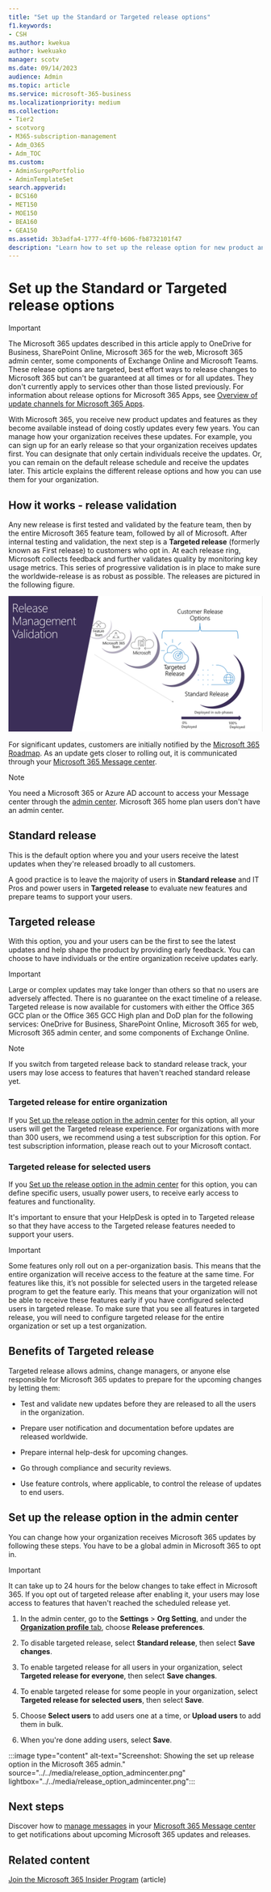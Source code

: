 ```yaml
---
title: "Set up the Standard or Targeted release options"
f1.keywords:
- CSH
ms.author: kwekua
author: kwekuako
manager: scotv
ms.date: 09/14/2023
audience: Admin
ms.topic: article
ms.service: microsoft-365-business
ms.localizationpriority: medium
ms.collection: 
- Tier2
- scotvorg
- M365-subscription-management 
- Adm_O365
- Adm_TOC
ms.custom: 
- AdminSurgePortfolio
- AdminTemplateSet
search.appverid:
- BCS160
- MET150
- MOE150
- BEA160
- GEA150
ms.assetid: 3b3adfa4-1777-4ff0-b606-fb8732101f47
description: "Learn how to set up the release option for new product and features updates in the Microsoft 365 admin center."
---
```


# Set up the Standard or Targeted release options

> [!IMPORTANT]
> The Microsoft 365 updates described in this article apply to OneDrive for Business, SharePoint Online, Microsoft 365 for the web, Microsoft 365 admin center, some components of Exchange Online and Microsoft Teams. These release options are targeted, best effort ways to release changes to Microsoft 365 but can't be guaranteed at all times or for all updates. They don't currently apply to services other than those listed previously. For information about release options for Microsoft 365 Apps, see [Overview of update channels for Microsoft 365 Apps](/deployoffice/overview-update-channels).

With Microsoft 365, you receive new product updates and features as they become available instead of doing costly updates every few years. You can manage how your organization receives these updates. For example, you can sign up for an early release so that your organization receives updates first. You can designate that only certain individuals receive the updates. Or, you can remain on the default release schedule and receive the updates later. This article explains the different release options and how you can use them for your organization.

## How it works - release validation

Any new release is first tested and validated by the feature team, then by the entire Microsoft 365 feature team, followed by all of Microsoft. After internal testing and validation, the next step is a **Targeted release** (formerly known as First release) to customers who opt in. At each release ring, Microsoft collects feedback and further validates quality by monitoring key usage metrics. This series of progressive validation is in place to make sure the worldwide-release is as robust as possible. The releases are pictured in the following figure.

![Release management validation rings for Microsoft 365.](../../media\Rings_Of_Progression.png)

For significant updates, customers are initially notified by the [Microsoft 365 Roadmap](https://products.office.com/business/office-365-roadmap). As an update gets closer to rolling out, it is communicated through your [Microsoft 365 Message center](https://admin.microsoft.com/Adminportal/Home?source=applauncher#/MessageCenter).

> [!NOTE]
> You need a Microsoft 365 or Azure AD account to access your Message center through the [admin center](/office365/admin/admin-overview/admin-center-overview). Microsoft 365 home plan users don't have an admin center.

## Standard release

This is the default option where you and your users receive the latest updates when they're released broadly to all customers.
  
A good practice is to leave the majority of users in **Standard release** and IT Pros and power users in **Targeted release** to evaluate new features and prepare teams to support your users.
  
## Targeted release

With this option, you and your users can be the first to see the latest updates and help shape the product by providing early feedback. You can choose to have individuals or the entire organization receive updates early.
  
> [!IMPORTANT]
> Large or complex updates may take longer than others so that no users are adversely affected. There is no guarantee on the exact timeline of a release. Targeted release is now available for customers with either the Office 365 GCC plan or the Office 365 GCC High plan and DoD plan for the following services: OneDrive for Business, SharePoint Online, Microsoft 365 for web, Microsoft 365 admin center, and some components of Exchange Online.

> [!NOTE]
> If you switch from targeted release back to standard release track, your users may lose access to features that haven't reached standard release yet.
  
### Targeted release for entire organization

If you [Set up the release option in the admin center](#set-up-the-release-option-in-the-admin-center) for this option, all your users will get the Targeted release experience. For organizations with more than 300 users, we recommend using a test subscription for this option. For test subscription information, please reach out to your Microsoft contact.
  
### Targeted release for selected users

If you [Set up the release option in the admin center](#set-up-the-release-option-in-the-admin-center) for this option, you can define specific users, usually power users, to receive early access to features and functionality.

It's important to ensure that your HelpDesk is opted in to Targeted release so that they have access to the Targeted release features needed to support your users.

> [!IMPORTANT]
> Some features only roll out on a per-organization basis. This means that the entire organization will receive access to the feature at the same time. For features like this, it’s not possible for selected users in the targeted release program to get the feature early. This means that your organization will not be able to receive these features early if you have configured selected users in targeted release. To make sure that you see all features in targeted release, you will need to configure targeted release for the entire organization or set up a test organization.
  
## Benefits of Targeted release

Targeted release allows admins, change managers, or anyone else responsible for Microsoft 365 updates to prepare for the upcoming changes by letting them:
  
- Test and validate new updates before they are released to all the users in the organization.

- Prepare user notification and documentation before updates are released worldwide.

- Prepare internal help-desk for upcoming changes.

- Go through compliance and security reviews.

- Use feature controls, where applicable, to control the release of updates to end users.

## Set up the release option in the admin center

You can change how your organization receives Microsoft 365 updates by following these steps. You have to be a global admin in Microsoft 365 to opt in.
  
> [!IMPORTANT]
> It can take up to 24 hours for the below changes to take effect in Microsoft 365. If you opt out of targeted release after enabling it, your users may lose access to features that haven't reached the scheduled release yet.
  
1. In the admin center, go to the **Settings** > **Org Setting**, and under the <a href="https://go.microsoft.com/fwlink/p/?linkid=2067339" target="_blank">**Organization profile** tab</a>, choose **Release preferences**.

2. To disable targeted release, select **Standard release**, then select **Save changes**.

3. To enable targeted release for all users in your organization, select **Targeted release for everyone**, then select **Save changes**.

4. To enable targeted release for some people in your organization, select **Targeted release for selected users**, then select **Save**.

5. Choose **Select users** to add users one at a time, or **Upload users** to add them in bulk.

6. When you're done adding users, select **Save**.

:::image type="content" alt-text="Screenshot: Showing the set up release option in the Microsoft 365 admin." source="../../media/release_option_admincenter.png" lightbox="../../media/release_option_admincenter.png":::

## Next steps

Discover how to [manage messages](/office365/admin/manage/message-center) in your [Microsoft 365 Message center](https://admin.microsoft.com/Adminportal/Home?source=applauncher#/MessageCenter) to get notifications about upcoming Microsoft 365 updates and releases.

## Related content

[Join the Microsoft 365 Insider Program](https://insider.office.com/join/windows) (article)
